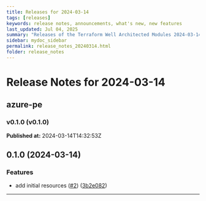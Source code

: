 ```yaml
---
title: Releases for 2024-03-14
tags: [releases]
keywords: release notes, announcements, what's new, new features
last_updated: Jul 04, 2025
summary: "Releases of the Terraform Well Architected Modules 2024-03-14"
sidebar: mydoc_sidebar
permalink: release_notes_20240314.html
folder: release_notes
---
```


# Release Notes for 2024-03-14

## azure-pe
### v0.1.0 (v0.1.0)
**Published at:** 2024-03-14T14:32:53Z

## 0.1.0 (2024-03-14)


### Features

* add initial resources ([#2](https://github.com/CloudNationHQ/terraform-azure-pe/issues/2)) ([3b2e082](https://github.com/CloudNationHQ/terraform-azure-pe/commit/3b2e0823bf64b0a32df98e84775b0c14864c7d86))

---

